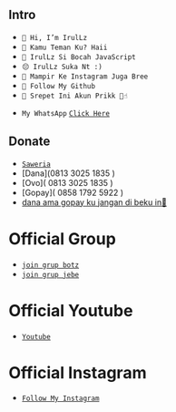 ## Intro

- ```👋 Hi, I’m IrulLz ```
- ```👀 Kamu Teman Ku? Haii```
- ```🌱 IrulLz Si Bocah JavaScript```
- ```😔 IrulLz Suka Nt :)```
- ```👑 Mampir Ke Instagram Juga Bree```
- ```🐳 Follow My Github``` 
- ```🗿 Srepet Ini Akun Prikk 🗿☝️```
* ```My WhatsApp``` [`Click Here`](https://wa.me/6281330251825?text=Assalamualaikum)

## Donate
- [```Saweria```](https://saweria.co/rulzstorex)
- [Dana](0813 3025 1835 )
- [Ovo]( 0813 3025 1835 )
- [Gopay]( 0858 1792 5922 )
- [dana ama gopay ku jangan di beku in🥺](https://www.instagram.com/irulz.elek_/)

# Official Group
- [```join grup botz```](https://chat.whatsapp.com/GbR42kIJTblBtFXlWHFiX9)
- [```join grup jebe```](https://chat.whatsapp.com/Laeeh4JaYcrL5sd5mjECnc)

# Official Youtube
- [ ```Youtube```](https://youtube.com/channel/UCgaoyyeZlObOfaSSuCJaPRg)

# Official Instagram
- [ ```Follow My Instagram```](https://www.instagram.com/irulz.elek_/)
<!---
RulzTodzMD/RulzTodzMD is a ✨ special ✨ repository because its `README.md` (this file) appears on your GitHub profile.
You can click the Preview link to take a look at your changes.
--->
